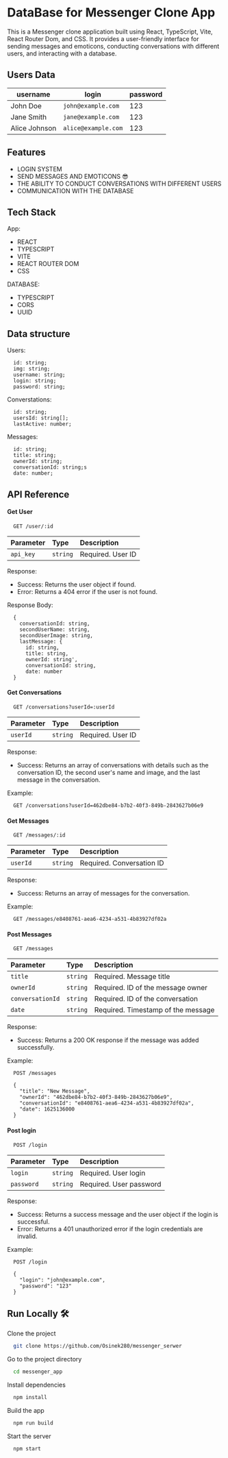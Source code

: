 # DataBase for Messenger Clone App
This is a Messenger clone application built using React, TypeScript, Vite, React Router Dom, and CSS. It provides a user-friendly interface for sending messages and emoticons, conducting conversations with different users, and interacting with a database.
## Users Data
| username        | login              | password |
|-----------------|--------------------|----------|
| John Doe        | `john@example.com` | 123      |
| Jane Smith      | `jane@example.com` | 123      |
| Alice Johnson   | `alice@example.com`| 123      |

## Features
- LOGIN SYSTEM
- SEND MESSAGES AND EMOTICONS 😎
- THE ABILITY TO CONDUCT CONVERSATIONS WITH DIFFERENT USERS
- COMMUNICATION WITH THE DATABASE
## Tech Stack
App:
- REACT
- TYPESCRIPT
- VITE
- REACT ROUTER DOM
- CSS

DATABASE:
- TYPESCRIPT
- CORS
- UUID
## Data structure
Users:
```
  id: string;
  img: string;
  username: string;
  login: string;
  password: string;
```
Converstations:
```
  id: string;
  usersId: string[];
  lastActive: number;
```
Messages:
```
  id: string;
  title: string;
  ownerId: string;
  conversationId: string;s
  date: number;
```


## API Reference

#### Get User

```http
  GET /user/:id
```

| Parameter | Type     | Description       |
| :-------- | :------- | :---------------- |
| `api_key` | `string` | Required. User ID |

Response:

- Success: Returns the user object if found.
- Error: Returns a 404 error if the user is not found.

Response Body:

```http
  {
    conversationId: string,
    secondUserName: string,
    secondUserImage: string,
    lastMessage: {
      id: string,
      title: string,
      ownerId: string',
      conversationId: string,
      date: number
  }
```

#### Get Conversations

```http
  GET /conversations?userId=:userId
```

| Parameter | Type     | Description       |
| :-------- | :------- | :---------------- |
| `userId`  | `string` | Required. User ID |

Response:

 - Success: Returns an array of conversations with details such as the conversation ID,   the second user's name and image, and the last message in the conversation.

Example:

```http
  GET /conversations?userId=462dbe84-b7b2-40f3-849b-2843627b06e9
```

#### Get Messages

```http
  GET /messages/:id
```

| Parameter | Type     | Description               |
| :-------- | :------- | :------------------------ |
| `userId`  | `string` | Required. Conversation ID |

Response:

- Success: Returns an array of messages for the conversation.

Example:

```http
  GET /messages/e8408761-aea6-4234-a531-4b83927df02a
```


#### Post Messages

```http
  GET /messages
```

| Parameter       | Type     | Description                       |
| :--------       | :------- | :-------------------------------- |
| `title`         | `string` | Required. Message title           |
| `ownerId`       | `string` | Required. ID of the message owner |
| `conversationId`| `string` | Required. ID of the conversation  |
| `date`          | `string` | Required. Timestamp of the message|

Response:

- Success: Returns a 200 OK response if the message was added successfully.

Example:

```http
  POST /messages
  
  {
    "title": "New Message",
    "ownerId": "462dbe84-b7b2-40f3-849b-2843627b06e9",
    "conversationId": "e8408761-aea6-4234-a531-4b83927df02a",
    "date": 1625136000
  }
```

#### Post login

```http
  POST /login
```

| Parameter | Type     | Description            |
| :-------- | :------- | :--------------------- |
| `login`   | `string` | Required. User login   |
| `password`| `string` | Required. User password|  

Response:

- Success: Returns a success message and the user object if the login is successful.
- Error: Returns a 401 unauthorized error if the login credentials are invalid.

Example:

```http
  POST /login

  {
    "login": "john@example.com",
    "password": "123"
  }
```

## Run Locally 🛠️

Clone the project

```bash
  git clone https://github.com/Osinek280/messenger_serwer
```

Go to the project directory

```bash
  cd messenger_app
```

Install dependencies

```bash
  npm install
```

Build the app

```bash
  npm run build
```

Start the server

```bash
  npm start
```
